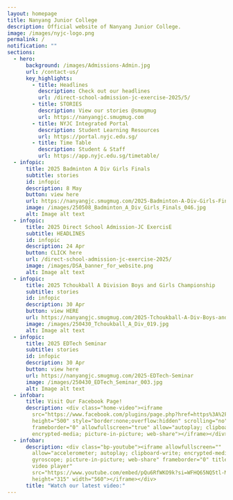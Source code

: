 ```yaml
---
layout: homepage
title: Nanyang Junior College
description: Official website of Nanyang Junior College.
image: /images/nyjc-logo.png
permalink: /
notification: ""
sections:
  - hero:
      background: /images/Admissions-Admin.jpg
      url: /contact-us/
      key_highlights:
        - title: Headlines
          description: Check out our headlines
          url: /direct-school-admission-jc-exercise-2025/5/
        - title: STORIES
          description: View our stories @smugmug
          url: https://nanyangjc.smugmug.com
        - title: NYJC Integrated Portal
          description: Student Learning Resources
          url: https://portal.nyjc.edu.sg/
        - title: Time Table
          description: Student & Staff
          url: https://app.nyjc.edu.sg/timetable/
  - infopic:
      title: 2025 Badminton A Div Girls Finals
      subtitle: stories
      id: infopic
      description: 8 May
      button: view here
      url: https://nanyangjc.smugmug.com/2025-Badminton-A-Div-Girls-Final-Championship
      image: /images/250508_Badminton_A_Div_Girls_Finals_046.jpg
      alt: Image alt text
  - infopic:
      title: 2025 Direct School Admission-JC ExercisE
      subtitle: HEADLINES
      id: infopic
      description: 24 Apr
      button: CLICK here
      url: /direct-school-admission-jc-exercise-2025/
      image: /images/DSA_banner_for_website.png
      alt: Image alt text
  - infopic:
      title: 2025 Tchoukball A Division Boys and Girls Championship
      subtitle: stories
      id: infopic
      description: 30 Apr
      button: view HERE
      url: https://nanyangjc.smugmug.com/2025-Tchoukball-A-Div-Boys-and-Girls
      image: /images/250430_Tchoukball_A_Div_019.jpg
      alt: Image alt text
  - infopic:
      title: 2025 EDTech Seminar
      subtitle: stories
      id: infopic
      description: 30 Apr
      button: view here
      url: https://nanyangjc.smugmug.com/2025-EDTech-Seminar
      image: /images/250430_EDTech_Seminar_003.jpg
      alt: Image alt text
  - infobar:
      title: Visit Our Facebook Page!
      description: <div class="home-video"><iframe
        src="https://www.facebook.com/plugins/page.php?href=https%3A%2F%2Fwww.facebook.com%2FNanyangjc%2F&tabs=timeline&width=340&height=500&small_header=false&adapt_container_width=true&hide_cover=false&show_facepile=true&appId"
        height="500" style="border:none;overflow:hidden" scrolling="no"
        frameborder="0" allowfullscreen="true" allow="autoplay; clipboard-write;
        encrypted-media; picture-in-picture; web-share"></iframe></div>
  - infobar:
      description: <div class="bp-youtube"><iframe allowfullscreen=""
        allow="accelerometer; autoplay; clipboard-write; encrypted-media;
        gyroscope; picture-in-picture; web-share" frameborder="0" title="YouTube
        video player"
        src="https://www.youtube.com/embed/pQu6RfWKO9k?si=WFHQ65NQ5tl-M84f"
        height="315" width="560"></iframe></div>
      title: "Watch our latest video:"
---
```

